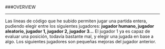 ###OVERVIEW
___
Las lineas de código que he subido permiten jugar una partida entera, pudiendo elegir entre los siguientes jugadores: **jugador humano, jugador aleatorio, jugador 1, jugador 2, jugador 3...** El jugador 1 ya es capaz de evaluar una posición, todavía bastante mal, y elegir una jugada en base a algo. Los siguientes jugadores son pequeñas mejoras del jugador anterior.
